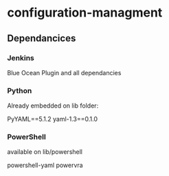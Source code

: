 # configuration-managment

## Dependancices

### Jenkins

Blue Ocean Plugin and all dependancies

### Python

Already embedded on lib folder: 

PyYAML==5.1.2
yaml-1.3==0.1.0

### PowerShell

available on lib/powershell

powershell-yaml
powervra
